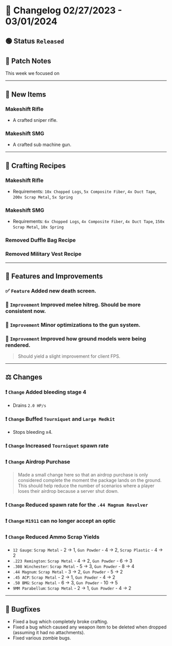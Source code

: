 # :bookmark_tabs:  Changelog 02/27/2023 - 03/01/2024

<!-- ## :red_circle: Status `Unreleased` -->
## :green_circle: Status `Released`

## :speech_balloon: Patch Notes
This week we focused on 
________

## :gun: New Items

### Makeshift Rifle
- A crafted sniper rifle.

### Makeshift SMG
- A crafted sub machine gun.

________

## :thread: Crafting Recipes

### Makeshift Rifle
- Requirements: `10x Chopped Logs`, `5x Composite Fiber`, `4x Duct Tape`, `200x Scrap Metal`, `5x Spring`

### Makeshift SMG
- Requirements: `6x Chopped Logs`, `4x Composite Fiber`, `4x Duct Tape`, `150x Scrap Metal`, `10x Spring`

### Removed Duffle Bag Recipe

### Removed Military Vest Recipe

________

## :loudspeaker: Features and Improvements

### :white_check_mark: `Feature` Added new death screen.

### :arrow_up_small: `Improvement` Improved melee hitreg. Should be more consistent now.

### :arrow_up_small: `Improvement` Minor optimizations to the gun system.

### :arrow_up_small: `Improvement` Improved how ground models were being rendered.
> Should yield a slight improvement for client FPS.

________

## :balance_scale: Changes

### :exclamation: `Change` Added bleeding stage 4
- Drains `2.0 HP/s`

### :exclamation: `Change` Buffed `Tourniquet` and `Large Medkit`
- Stops bleeding x4.

### :exclamation: `Change` Increased `Tourniquet` spawn rate

### :exclamation: `Change` Airdrop Purchase
> Made a small change here so that an airdrop purchase is only considered complete the moment the package lands on the ground.
> This should help reduce the number of scenarios where a player loses their airdrop because a server shut down.

### :exclamation: `Change` Reduced spawn rate for the `.44 Magnum Revolver`

### :exclamation: `Change` `M1911` can no longer accept an optic

### :exclamation: `Change` Reduced Ammo Scrap Yields
- `12 Gauge`: `Scrap Metal` - 2 -> 1, `Gun Powder` - 4 -> 2, `Scrap Plastic` - 4 -> 2
- `.223 Remington`: `Scrap Metal` - 4 -> 2, `Gun Powder` - 6 -> 3
- `.308 Winchester`: `Scrap Metal` - 5 -> 3, `Gun Powder` - 8 -> 4
- `.44 Magnum`: `Scrap Metal` - 3 -> 2, `Gun Powder` - 5 -> 2
- `.45 ACP`: `Scrap Metal` - 2 -> 1, `Gun Powder` - 4 -> 2
- `.50 BMG`: `Scrap Metal` - 6 -> 3, `Gun Powder` - 10 -> 5
- `9MM Parabellum`: `Scrap Metal` - 2 -> 1, `Gun Powder` - 4 -> 2

________

## :bug: Bugfixes
- Fixed a bug which completely broke crafting.
- Fixed a bug which caused any weapon item to be deleted when dropped (assuming it had no attachments).
- Fixed various zombie bugs.
